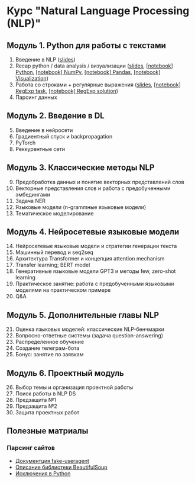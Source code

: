 # Курс "Natural Language Processing (NLP)"

## Модуль 1. Python для работы с текстами
1. Введение в NLP ([slides](2022_12_28_NLP_intro.pdf))
2. Recap python / data analysis / визуализации ([slides](2023_01_11_Recap.pdf), [[notebook] Python](lecture_python.ipynb), [[notebook] NumPy](lecture_numpy.ipynb), [[notebook] Pandas](lecture_pandas.ipynb), [[notebook] Visualization](lecture_visualization.ipynb))
3. Работа со строками + регулярные выражения ([slides](2023_01_13_RegExp.pdf), [[notebook] RegExp task](lecture_RegExp_not_solved.ipynb), [[notebook] RegExp solution](lecture_RegExp_solved.ipynb))
4. Парсинг данных


## Модуль 2. Введение в DL
5. Введение в нейросети
6. Градиентный спуск и backpropagation
7. PyTorch
8. Реккурентные сети


## Модуль 3. Классические методы NLP
9. Предобработка данных и понятие векторных представлений слов
10. Векторные представления слов и работа с предобученными эмбедингами
11. Задача NER
12. Языковые модели (n-grammные языковые модели)
13. Тематическое моделирование


## Модуль 4. Нейросетевые языковые модели
14. Нейросетевые языковые модели и стратегии генерации текста
15. Машинный перевод и seq2seq
16. Архитектура Transformer и концепция attention mechanism
17. Transfer learning; BERT model
18. Генеративные языковые модели GPT3 и методы few, zero-shot learning
19. Практическое занятие: работа с предобученными языковыми моделями на практическом примере
20. Q&A


## Модуль 5. Дополнительные главы NLP
21. Оценка языковых моделей: классические NLP-бенчмарки
22. Вопросно-ответные системы (задача question-answering)
23. Распределенное обучение
24. Создание телеграм-бота
25. Бонус: занятие по заявкам


## Модуль 6. Проектный модуль
26. Выбор темы и организация проектной работы
27. Поиск работы в NLP DS
28. Предзащита №1
29. Предзащита №2
30. Защита проектных работ


## Полезные матриалы
### Парсинг сайтов
- [Документция fake-useragent](https://pypi.org/project/fake-useragent/)
- [Описание библиотеки BeautifulSoup](https://www.crummy.com/software/BeautifulSoup/)
- [Исключения в Python](https://pythonworld.ru/tipy-dannyx-v-python/isklyucheniya-v-python-konstrukciya-try-except-dlya-obrabotki-isklyuchenij.html)
